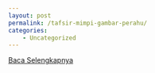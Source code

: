 ```yaml
---
layout: post
permalink: /tafsir-mimpi-gambar-perahu/
categories:
    - Uncategorized
---
```


[Baca Selengkapnya](/10)